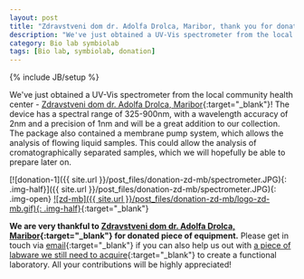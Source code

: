 ```yaml
---
layout: post
title: "Zdravstveni dom dr. Adolfa Drolca, Maribor, thank you for donation!"
description: "We've just obtained a UV-Vis spectrometer from the local community health center - Zdravstveni dom dr. Adolfa Drolca, Maribor!"
category: Bio lab symbiolab
tags: [Bio lab, symbiolab, donation]
---
```

{% include JB/setup %}

We've just obtained a UV-Vis spectrometer from the local community health center - [Zdravstveni dom dr. Adolfa Drolca, Maribor](http://www.zd-mb.si/){:target="_blank"}! The device has a spectral range of 325-900nm, with a wavelength accuracy of 2nm and a precision of 1nm and will be a great addition to our collection. The package also contained a membrane pump system, which allows the analysis of flowing liquid samples. This could allow the analysis of cromatographically separated samples, which we will hopefully be able to prepare later on.

[![donation-1]({{ site.url }}/post_files/donation-zd-mb/spectrometer.JPG){: .img-half}]({{ site.url }}/post_files/donation-zd-mb/spectrometer.JPG){: .img-open}
[![zd-mb]({{ site.url }}/post_files/donation-zd-mb/logo-zd-mb.gif){: .img-half}](http://www.zd-mb.si/){:target="_blank"}

**We are very thankful to [Zdravstveni dom dr. Adolfa Drolca, Maribor](http://www.zd-mb.si/){:target="_blank"} for donated piece of equipment.**
Please get in touch via [email](mailto:bostjan@irnas.eu){:target="_blank"} if you can also help us out with [a piece of labware we still need to acquire](https://www.checkli.com/checklists/viewro/8562c22bcb9a35e6617fcb1ef2a14f8d){:target="_blank"} to create a functional laboratory. All your contributions will be highly appreciated!